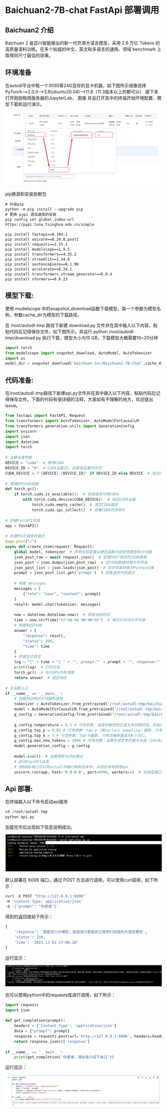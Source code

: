 # Baichuan2-7B-chat FastApi 部署调用

## Baichuan2 介绍

Baichuan 2 是百川智能推出的新一代开源大语言模型，采用 2.6 万亿 Tokens 的高质量语料训练。在多个权威的中文、英文和多语言的通用、领域 benchmark 上取得同尺寸最佳的效果。

## 环境准备

在autodl平台中租一个3090等24G显存的显卡机器，如下图所示镜像选择PyTorch-->2.0.0-->3.8(ubuntu20.04)-->11.8（11.3版本以上的都可以） 接下来打开刚刚租用服务器的JupyterLab， 图像 并且打开其中的终端开始环境配置、模型下载和运行演示。

![Alt text](images/image1.png)



pip换源和安装依赖包

```shell
# 升级pip
python -m pip install --upgrade pip
# 更换 pypi 源加速库的安装
pip config set global.index-url https://pypi.tuna.tsinghua.edu.cn/simple

pip install fastapi==0.104.1
pip install uvicorn==0.24.0.post1
pip install requests==2.25.1
pip install modelscope==1.9.5
pip install transformers==4.35.2
pip install streamlit==1.24.0
pip install sentencepiece==0.1.99
pip install accelerate==0.24.1
pip install transformers_stream_generator==0.0.4
pip install xformers==0.0.23 
```

## 模型下载:

使用 modelscope 中的snapshot_download函数下载模型，第一个参数为模型名称，参数cache_dir为模型的下载路径。

在 /root/autodl-tmp 路径下新建 download.py 文件并在其中输入以下内容，粘贴代码后记得保存文件，如下图所示。并运行 python /root/autodl-tmp/download.py 执行下载，模型大小为15 GB，下载模型大概需要10~20分钟

```Python
import torch
from modelscope import snapshot_download, AutoModel, AutoTokenizer
import os
model_dir = snapshot_download('baichuan-inc/Baichuan2-7B-Chat',cache_dir='/root/autodl-tmp', revision='v1.0.4')
```

## 代码准备:

在/root/autodl-tmp路径下新建api.py文件并在其中输入以下内容，粘贴代码后记得保存文件。下面的代码有很详细的注释，大家如有不理解的地方，欢迎提出issue。

```Python
from fastapi import FastAPI, Request
from transformers import AutoTokenizer, AutoModelForCausalLM
from transformers.generation.utils import GenerationConfig
import uvicorn
import json
import datetime
import torch

# 设置设备参数
DEVICE = "cuda"  # 使用CUDA
DEVICE_ID = "0"  # CUDA设备ID，如果未设置则为空
CUDA_DEVICE = f"{DEVICE}:{DEVICE_ID}" if DEVICE_ID else DEVICE  # 组合CUDA设备信息

# 清理GPU内存函数
def torch_gc():
    if torch.cuda.is_available():  # 检查是否可用CUDA
        with torch.cuda.device(CUDA_DEVICE):  # 指定CUDA设备
            torch.cuda.empty_cache()  # 清空CUDA缓存
            torch.cuda.ipc_collect()  # 收集CUDA内存碎片

# 创建FastAPI应用
app = FastAPI()

# 处理POST请求的端点
@app.post("/")
async def create_item(request: Request):
    global model, tokenizer  # 声明全局变量以便在函数内部使用模型和分词器
    json_post_raw = await request.json()  # 获取POST请求的JSON数据
    json_post = json.dumps(json_post_raw)  # 将JSON数据转换为字符串
    json_post_list = json.loads(json_post)  # 将字符串转换为Python对象
    prompt = json_post_list.get('prompt')  # 获取请求中的提示
    
    # 构建 messages      
    messages = [
        {"role": "user", "content": prompt}
    ]
    result= model.chat(tokenizer, messages)
    
    now = datetime.datetime.now()  # 获取当前时间
    time = now.strftime("%Y-%m-%d %H:%M:%S")  # 格式化时间为字符串
    # 构建响应JSON
    answer = {
        "response": result,
        "status": 200,
        "time": time
    }
    # 构建日志信息
    log = "[" + time + "] " + '", prompt:"' + prompt + '", response:"' + repr(result) + '"'
    print(log)  # 打印日志
    torch_gc()  # 执行GPU内存清理
    return answer  # 返回响应

# 主函数入口
if __name__ == '__main__':
    # 加载预训练的分词器和模型
    tokenizer = AutoTokenizer.from_pretrained("/root/autodl-tmp/baichuan-inc/Baichuan2-7B-Chat", trust_remote_code=True)
    model = AutoModelForCausalLM.from_pretrained("/root/autodl-tmp/baichuan-inc/Baichuan2-7B-Chat", trust_remote_code=True).to(torch.bfloat16).cuda()
    g_config = GenerationConfig.from_pretrained("/root/autodl-tmp/baichuan-inc/Baichuan2-7B-Chat")
    
    g_config.temperature = 0.3 # 可改参数：温度参数控制生成文本的随机性。较低的值使输出更加确定性和一致。
    g_config.top_p = 0.85 # 可改参数：top-p（或nucleus sampling）截断，只考虑累积概率达到此值的最高概率的词汇。
    g_config.top_k = 5 # 可改参数：top-k截断，只考虑概率最高的k个词汇。
    g_config.max_new_tokens = 2048 # 可改参数：设置生成文本的最大长度（以token为单位）。
    model.generation_config = g_config

    model.eval()  # 设置模型为评估模式
    # 启动FastAPI应用
    # 用6006端口可以将autodl的端口映射到本地，从而在本地使用api
    uvicorn.run(app, host='0.0.0.0', port=6006, workers=1)  # 在指定端口和主机上启动应用
```

## Api 部署:

在终端输入以下命令启动api服务

```Python
cd /root/autodl-tmp
python api.py
```

加载完毕后出现如下信息说明成功。

![Alt text](images/image2.png)

默认部署在 6006 端口，通过 POST 方法进行调用，可以使用curl调用，如下所示：

```Python
curl -X POST "http://127.0.0.1:6006" 
-H 'Content-Type: application/json' 
-d '{"prompt": "你是谁"}'
```

得到的返回值如下所示：

```Python
{
    'response': '我是百川大模型，是由百川智能的工程师们创造的大语言模型', 
    'status': 200, 
    'time': '2023-12-01 17:06:10'
}
```

运行显示：

![Alt text](images/image3.png)

也可以使用python中的requests库进行调用，如下所示：

```Python
import requests
import json

def get_completion(prompt):
    headers = {'Content-Type': 'application/json'}
    data = {"prompt": prompt}
    response = requests.post(url='http://127.0.0.1:6006', headers=headers, data=json.dumps(data))
    return response.json()['response']

if __name__ == '__main__':
    print(get_completion('你是谁，请给我介绍下自己'))
```

运行显示：

![Alt text](images/image4.png)



